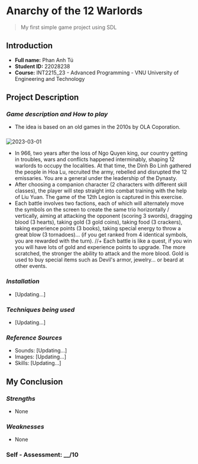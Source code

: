 # **Anarchy of the 12 Warlords**
> My first simple game project using SDL

## Introduction
+ **Full name:**    Phan Anh Tú
+ **Student ID:**   22028238
+ **Course:**       INT2215_23 - Advanced Programming - VNU University of Engineering and Technology


## Project Description
### ***Game description and How to play***
+ The idea is based on an old games in the 2010s by OLA Coporation.
###
![2023-03-01](https://user-images.githubusercontent.com/124888378/222207699-37519766-4595-449c-912d-e7e279b1b471.png)



+ In 966, two years after the loss of Ngo Quyen king, our country getting in troubles, wars and conflicts happened interminably, shaping 12 warlords to occupy the localities. At that time, the Dinh Bo Linh gathered the people in Hoa Lu, recruited the army, rebelled and disrupted the 12 emissaries. You are a general under the leadership of the Dynasty.
+ After choosing a companion character (2 characters with different skill classes), the player will step straight into combat training with the help of Liu Yuan. The game of the 12th Legion is captured in this exercise.
+ Each battle involves two factions, each of which will alternately move the symbols on the screen to create the same trio horizontally / vertically, aiming at attacking the opponent (scoring 3 swords), dragging blood (3 hearts), taking gold (3 gold coins), taking food (3 crackers), taking experience points (3 books), taking special energy to throw a great blow (3 tornadoes)... (if you get ranked from 4 identical symbols, you are rewarded with the turn).
//+ Each battle is like a quest, if you win you will have lots of gold and experience points to upgrade. The more scratched, the stronger the ability to attack and the more blood. Gold is used to buy special items such as Devil's armor, jewelry... or beard at other events.
### ***Installation***
+ [Updating...]

### ***Techniques being used***
+ [Updating...]

### ***Reference Sources***
+ Sounds: [Updating...]
+ Images: [Updating...]
+ Skills: [Updating...]

## My Conclusion
### ***Strengths***
+ None
### ***Weaknesses***
+ None

### Self - Assessment: __/10
